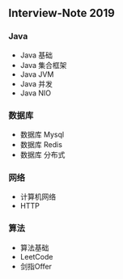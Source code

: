 ## Interview-Note 2019

### Java
+ Java 基础
+ Java 集合框架
+ Java JVM
+ Java 并发
+ Java NIO

### 数据库
+ 数据库 Mysql
+ 数据库 Redis
+ 数据库 分布式

### 网络
+ 计算机网络
+ HTTP

### 算法
+ 算法基础
+ LeetCode
+ 剑指Offer